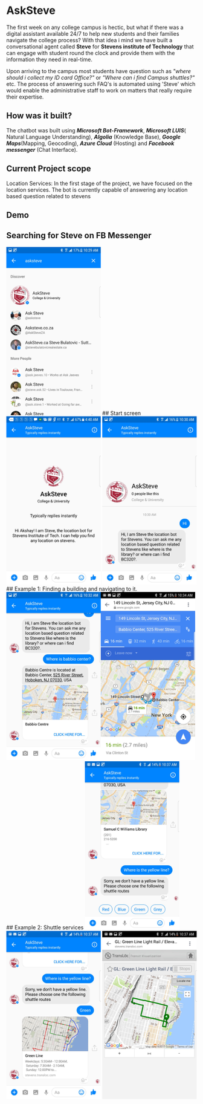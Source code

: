 # AskSteve

The first week on any college campus is hectic, but what if there was a digital assistant available 24/7 to help new students and their families navigate the college process? With that idea i mind we have built a conversational agent called **Steve** for **Stevens institute of Technology** that can engage with student round the clock and provide them with the information they need in real-time. 

Upon arriving to the campus most students have question such as _"where should i collect my ID card Office?"_ or _"Where can i find Campus shuttles?"_ etc. The process of answering such FAQ's is automated using 'Steve' which would enable the administrative staff to work on matters that really require their expertise.

## How was it built?
The chatbot was built using *__Microsoft Bot-Framework__*, *__Microsoft LUIS__*( Natural Language Understanding), *__Algolia__* (Knowledge Base), *__Google Maps__*(Mapping, Geocoding), *__Azure Cloud__* (Hosting) and *__Facebook messenger__* (Chat Interface). 

## Current Project scope
Location Services: In the first stage of the project, we have focused on the location services. The bot is currently capable of answering any location based question related to stevens

## Demo
## Searching for Steve on FB Messenger
<img src="https://github.com/akshaykumarvikram/ProjectSteve/blob/master/Images/FbScearch.jpeg" width="250"> 
## Start screen 
<img src="https://github.com/akshaykumarvikram/ProjectSteve/blob/master/Images/StartScreen.jpeg" width="250"> <img src="https://github.com/akshaykumarvikram/ProjectSteve/blob/master/Images/hi.jpeg" width="250">
## Example 1: Finding a building and navigating to it.
<img src="https://github.com/akshaykumarvikram/ProjectSteve/blob/master/Images/googlemaps.jpeg" width="250"><img src="https://github.com/akshaykumarvikram/ProjectSteve/blob/master/Images/googlemaps2.jpeg" width="250">
## Example 2: Shuttle services
<img src="https://github.com/akshaykumarvikram/ProjectSteve/blob/master/Images/shuttleServices.jpeg" width="250">
<img src="https://github.com/akshaykumarvikram/ProjectSteve/blob/master/Images/shuttleServices2.jpeg" width="250">
<img src="https://github.com/akshaykumarvikram/ProjectSteve/blob/master/Images/ShuttleServices%23.jpeg" width="250">
